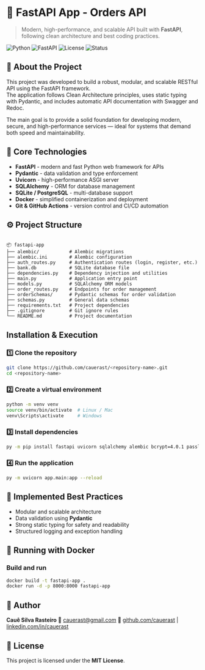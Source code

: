 # 🚀 FastAPI App - Orders API

> Modern, high-performance, and scalable API built with **FastAPI**, following clean architecture and best coding practices.

![Python](https://img.shields.io/badge/Python-3.11+-blue.svg?style=flat-square&logo=python)
![FastAPI](https://img.shields.io/badge/FastAPI-0.110+-009688.svg?style=flat-square&logo=fastapi)
![License](https://img.shields.io/badge/license-MIT-green.svg?style=flat-square)
![Status](https://img.shields.io/badge/status-Active-success.svg?style=flat-square)



## 📘 About the Project

This project was developed to build a robust, modular, and scalable RESTful API using the FastAPI framework.  
The application follows Clean Architecture principles, uses static typing with Pydantic, and includes automatic API documentation with Swagger and Redoc.

The main goal is to provide a solid foundation for developing modern, secure, and high-performance services — ideal for systems that demand both speed and maintainability.



## 🧠 Core Technologies

- **FastAPI** - modern and fast Python web framework for APIs  
- **Pydantic** - data validation and type enforcement  
- **Uvicorn** - high-performance ASGI server  
- **SQLAlchemy** - ORM for database management  
- **SQLite / PostgreSQL** - multi-database support  
- **Docker** - simplified containerization and deployment  
- **Git & GitHub Actions** - version control and CI/CD automation  



## ⚙️ Project Structure

```

📦 fastapi-app
├── alembic/           # Alembic migrations
├── alembic.ini        # Alembic configuration
├── auth_routes.py     # Authentication routes (login, register, etc.)
├── bank.db            # SQLite database file
├── dependencies.py    # Dependency injection and utilities
├── main.py            # Application entry point
├── models.py          # SQLAlchemy ORM models
├── order_routes.py    # Endpoints for order management
├── orderSchemas/      # Pydantic schemas for order validation
├── schemas.py         # General data schemas
├── requirements.txt   # Project dependencies
├── .gitignore         # Git ignore rules
└── README.md          # Project documentation

````



## Installation & Execution

### 1️⃣ Clone the repository

```bash
git clone https://github.com/cauerast/<repository-name>.git
cd <repository-name>
````

### 2️⃣ Create a virtual environment

```bash
python -m venv venv
source venv/bin/activate  # Linux / Mac
venv\Scripts\activate     # Windows
```

### 3️⃣ Install dependencies

```bash
py -m pip install fastapi uvicorn sqlalchemy alembic bcrypt=4.0.1 passlib[bcrypt] python-jose[cryptography] python-dotenv python-multipart 
```

### 4️⃣ Run the application

```bash
py -m uvicorn app.main:app --reload
```



## 🧱 Implemented Best Practices

* Modular and scalable architecture
* Data validation using **Pydantic**
* Strong static typing for safety and readability
* Structured logging and exception handling



## 🐳 Running with Docker

### Build and run

```bash
docker build -t fastapi-app .
docker run -d -p 8000:8000 fastapi-app
```



## 🧠 Author

**Cauê Silva Rasteiro**
📧 [cauerast@gmail.com](mailto:cauerast@gmail.com)
🔗 [github.com/cauerast](https://github.com/cauerast) | [linkedin.com/in/cauerast](https://www.linkedin.com/in/cauerast/)



## 📜 License

This project is licensed under the **MIT License**.
